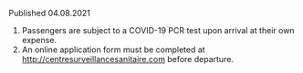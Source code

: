 Published 04.08.2021 
1. Passengers are subject to a COVID-19 PCR test upon arrival at their own expense.
2. An online application form must be completed at <a target="_blank" href="http://centresurveillancesanitaire.com/">http://centresurveillancesanitaire.com</a> before departure. 

